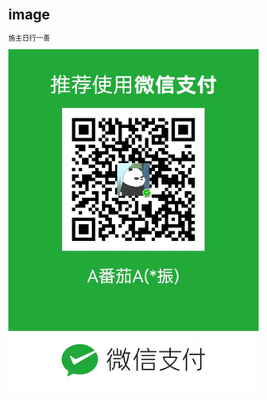 # image

施主日行一善

![](https://github.com/kernelai/image/blob/main/%E5%BE%AE%E4%BF%A1%E6%94%B6%E6%AC%BE%E5%90%97.jpeg)
